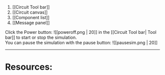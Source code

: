 
1. [[Circuit Tool bar]]<br>
2. [[Circuit canvas]]<br>
3. [[Component list]]<br>
4. [[Message panel]]<br>

 Click the Power button:  ![[poweroff.png | 20]]  in the [[Circuit Tool bar| Tool bar]] to start or stop the simulation.<br>
 You can pause the simulation with the pause button: ![[pausesim.png | 20]]

---

# Resources:

